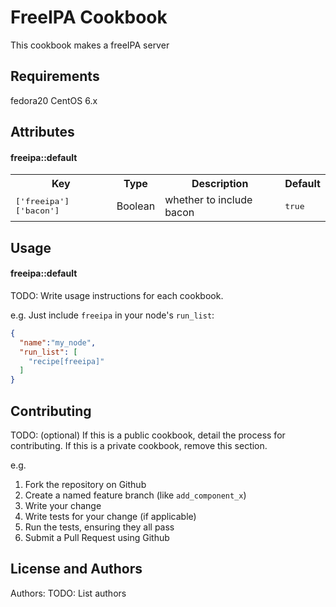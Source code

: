 FreeIPA Cookbook
================

This cookbook makes a freeIPA server

Requirements
------------
fedora20
CentOS 6.x

Attributes
----------

#### freeipa::default
<table>
  <tr>
    <th>Key</th>
    <th>Type</th>
    <th>Description</th>
    <th>Default</th>
  </tr>
  <tr>
    <td><tt>['freeipa']['bacon']</tt></td>
    <td>Boolean</td>
    <td>whether to include bacon</td>
    <td><tt>true</tt></td>
  </tr>
</table>

Usage
-----
#### freeipa::default
TODO: Write usage instructions for each cookbook.

e.g.
Just include `freeipa` in your node's `run_list`:

```json
{
  "name":"my_node",
  "run_list": [
    "recipe[freeipa]"
  ]
}
```

Contributing
------------
TODO: (optional) If this is a public cookbook, detail the process for contributing. If this is a private cookbook, remove this section.

e.g.
1. Fork the repository on Github
2. Create a named feature branch (like `add_component_x`)
3. Write your change
4. Write tests for your change (if applicable)
5. Run the tests, ensuring they all pass
6. Submit a Pull Request using Github

License and Authors
-------------------
Authors: TODO: List authors
